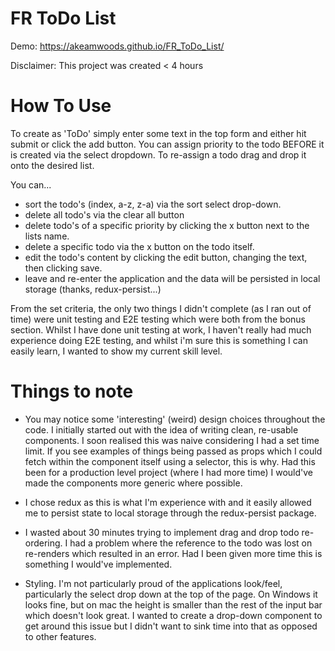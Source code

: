# FR ToDo List

Demo: https://akeamwoods.github.io/FR_ToDo_List/

Disclaimer: This project was created < 4 hours

# How To Use
To create as 'ToDo' simply enter some text in the top form and either hit submit or click the add button.
You can assign priority to the todo BEFORE it is created via the select dropdown.
To re-assign a todo drag and drop it onto the desired list.

You can...
- sort the todo's (index, a-z, z-a) via the sort select drop-down.
- delete all todo's via the clear all button
- delete todo's of a specific priority by clicking the x button next to the lists name.
- delete a specific todo via the x button on the todo itself.
- edit the todo's content by clicking the edit button, changing the text, then clicking save.
- leave and re-enter the application and the data will be persisted in local storage (thanks, redux-persist...)

From the set criteria, the only two things I didn't complete (as I ran out of time) were unit testing and E2E testing which were both from the bonus section. Whilst I have done unit testing at work, I haven't really had much experience doing E2E testing, and whilst i'm sure this is something I can easily learn, I wanted to show my current skill level.

# Things to note
- You may notice some 'interesting' (weird) design choices throughout the code. I initially started out with the idea of writing clean, re-usable components. I soon realised this was naive considering I had a set time limit. If you see examples of things being passed as props which I could fetch within the component itself using a selector, this is why. Had this been for a production level project (where I had more time) I would've made the components more generic where possible. 

- I chose redux as this is what I'm experience with and it easily allowed me to persist state to local storage through the redux-persist package.

- I wasted about 30 minutes trying to implement drag and drop todo re-ordering. I had a problem where the reference to the todo was lost on re-renders which resulted in an error. Had I been given more time this is something I would've implemented.

- Styling. I'm not particularly proud of the applications look/feel, particularly the select drop down at the top of the page. On Windows it looks fine, but on mac the height is smaller than the rest of the input bar which doesn't look great. I wanted to create a drop-down component to get around this issue but I didn't want to sink time into that as opposed to other features.
